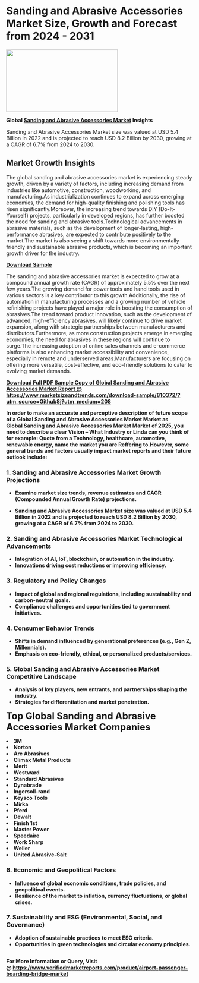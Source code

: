 <H1>Sanding and Abrasive Accessories Market Size, Growth and Forecast from 2024 - 2031</H1><img class="aligncenter size-medium wp-image-584254" src="https://thirdeyenews.in/wp-content/uploads/2024/09/Global-Market-Research-300x168.jpeg" alt="" width="300" height="168" /><p><strong>Global&nbsp;<a href="https://www.marketsizeandtrends.com/download-sample/810372/?utm_source=Github8j?utm_medium=208">Sanding and Abrasive Accessories Market</a> Insights</strong></p><p>Sanding and Abrasive Accessories Market size was valued at USD 5.4 Billion in 2022 and is projected to reach USD 8.2 Billion by 2030, growing at a CAGR of 6.7% from 2024 to 2030.</p><p><h2>Market Growth Insights</h2> <p>The global sanding and abrasive accessories market is experiencing steady growth, driven by a variety of factors, including increasing demand from industries like automotive, construction, woodworking, and manufacturing.As industrialization continues to expand across emerging economies, the demand for high-quality finishing and polishing tools has risen significantly.Moreover, the increasing trend towards DIY (Do-It-Yourself) projects, particularly in developed regions, has further boosted the need for sanding and abrasive tools.Technological advancements in abrasive materials, such as the development of longer-lasting, high-performance abrasives, are expected to contribute positively to the market.The market is also seeing a shift towards more environmentally friendly and sustainable abrasive products, which is becoming an important growth driver for the industry.</p> <p><strong><a href="#">Download Sample</a></strong></p> <p>The sanding and abrasive accessories market is expected to grow at a compound annual growth rate (CAGR) of approximately 5.5% over the next few years.The growing demand for power tools and hand tools used in various sectors is a key contributor to this growth.Additionally, the rise of automation in manufacturing processes and a growing number of vehicle refinishing projects have played a major role in boosting the consumption of abrasives.The trend toward product innovation, such as the development of advanced, high-efficiency abrasives, will likely continue to drive market expansion, along with strategic partnerships between manufacturers and distributors.Furthermore, as more construction projects emerge in emerging economies, the need for abrasives in these regions will continue to surge.The increasing adoption of online sales channels and e-commerce platforms is also enhancing market accessibility and convenience, especially in remote and underserved areas.Manufacturers are focusing on offering more versatile, cost-effective, and eco-friendly solutions to cater to evolving market demands.</p> <p><strong><a href="#"></p><p><span class=""><strong>Download Full PDF Sample Copy of Global Sanding and Abrasive Accessories Market Report</strong> @ <a href="https://www.marketsizeandtrends.com/download-sample/810372/?utm_source=Github8j?utm_medium=208" target="_blank">https://www.marketsizeandtrends.com/download-sample/810372/?utm_source=Github8j?utm_medium=208</a></span></p><p>In order to make an accurate and perceptive description of future scope of a Global&nbsp;Sanding and Abrasive Accessories Market Market as Global&nbsp;Sanding and Abrasive Accessories Market Market of 2025, you need to describe a clear Vision &ndash; What Industry or Linda can you think of for example: Quote from a Technology, healthcare, automotive, renewable energy, name the market you are Reffering to.However, some general trends and factors usually impact market reports and their future outlook include:</p><h3>1.&nbsp;<strong>Sanding and Abrasive Accessories Market Growth Projections</strong></h3><ul><li>Examine market size trends, revenue estimates and CAGR (Compounded Annual Growth Rate) projections.</li><li><p>Sanding and Abrasive Accessories Market size was valued at USD 5.4 Billion in 2022 and is projected to reach USD 8.2 Billion by 2030, growing at a CAGR of 6.7% from 2024 to 2030.</p></li></ul><h3>2.&nbsp;<strong>Sanding and Abrasive Accessories Market Technological Advancements</strong></h3><ul><li>Integration of AI, IoT, blockchain, or automation in the industry.</li><li>Innovations driving cost reductions or improving efficiency.</li></ul><h3>3.&nbsp;<strong>Regulatory and Policy Changes</strong></h3><ul><li>Impact of global and regional regulations, including sustainability and carbon-neutral goals.</li><li>Compliance challenges and opportunities tied to government initiatives.</li></ul><h3>4.&nbsp;<strong>Consumer Behavior Trends</strong></h3><ul><li>Shifts in demand influenced by generational preferences (e.g., Gen Z, Millennials).</li><li>Emphasis on eco-friendly, ethical, or personalized products/services.</li></ul><h3>5.&nbsp;<strong>Global Sanding and Abrasive Accessories Market Competitive Landscape</strong></h3><ul><li>Analysis of key players, new entrants, and partnerships shaping the industry.</li><li>Strategies for differentiation and market penetration.</li></ul><p data-pm-slice="1 1 []"><span style="color: inherit; font-family: inherit; font-size: 25px;">Top Global Sanding and Abrasive Accessories Market Companies</span></p><div class="" data-test-id=""><p><li>3M</li><li> Norton</li><li> Arc Abrasives</li><li> Climax Metal Products</li><li> Merit</li><li> Westward</li><li> Standard Abrasives</li><li> Dynabrade</li><li> Ingersoll-rand</li><li> Keysco Tools</li><li> Mirka</li><li> Pferd</li><li> Dewalt</li><li> Finish 1st</li><li> Master Power</li><li> Speedaire</li><li> Work Sharp</li><li> Weiler</li><li> United Abrasive-Sait</li></p></div><h3>6.&nbsp;<strong>Economic and Geopolitical Factors</strong></h3><ul><li>Influence of global economic conditions, trade policies, and geopolitical events.</li><li>Resilience of the market to inflation, currency fluctuations, or global crises.</li></ul><h3>7.&nbsp;<strong>Sustainability and ESG (Environmental, Social, and Governance)</strong></h3><ul><li>Adoption of sustainable practices to meet ESG criteria.</li><li>Opportunities in green technologies and circular economy principles.</li></ul><h2><strong style="font-size: 14px;">For More Information or Query, Visit @&nbsp;</strong><a style="background-color: #ffffff; font-size: 14px;" href="https://www.marketsizeandtrends.com/report/sanding-and-abrasive-accessories-market/" target="_blank">https://www.verifiedmarketreports.com/product/airport-passenger-boarding-bridge-market</a></h2>